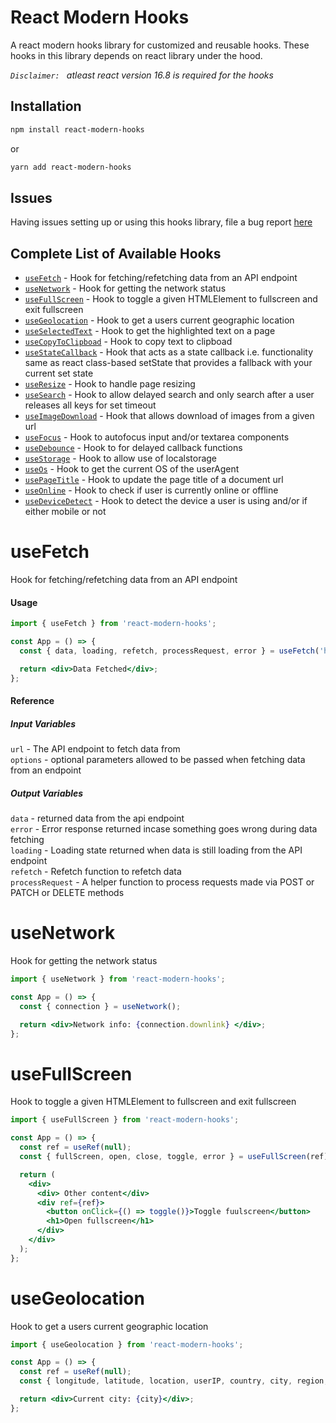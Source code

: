 # React Modern Hooks

A react modern hooks library for customized and reusable hooks.
These hooks in this library depends on react library under the hood.

_`Disclaimer: ` atleast react version 16.8 is required for the hooks_

## Installation

```bash
npm install react-modern-hooks

```

or

```bash
yarn add react-modern-hooks
```

## Issues

Having issues setting up or using this hooks library, file a bug report [here](https://rmh.vercel.app/github/issues/new)

## Complete List of Available Hooks

- [`useFetch`](https://rmh.vercel.app/docs/usefetch) - Hook for fetching/refetching data from an API endpoint
- [`useNetwork`](https://rmh.vercel.app/docs/usenetwork) - Hook for getting the network status
- [`useFullScreen`](https://rmh.vercel.app/docs/usefullscreen) - Hook to toggle a given HTMLElement to fullscreen and exit fullscreen
- [`useGeolocation`](https://rmh.vercel.app/docs/usegeolocation) - Hook to get a users current geographic location
- [`useSelectedText`](https://rmh.vercel.app/docs/useselectedtext) - Hook to get the highlighted text on a page
- [`useCopyToClipboad`](https://rmh.vercel.app/docs/usecopytoclipboard) - Hook to copy text to clipboad
- [`useStateCallback`](https://rmh.vercel.app/docs/usestatecallback) - Hook that acts as a state callback i.e. functionality same as react class-based setState that provides a fallback with your current set state
- [`useResize`](https://rmh.vercel.app/docs/useresize) - Hook to handle page resizing
- [`useSearch`](https://rmh.vercel.app/docs/usesearch) - Hook to allow delayed search and only search after a user releases all keys for set timeout
- [`useImageDownload`](https://rmh.vercel.app/docs/useimagedownload) - Hook that allows download of images from a given url
- [`useFocus`](https://rmh.vercel.app/docs/usefocus) - Hook to autofocus input and/or textarea components
- [`useDebounce`](https://rmh.vercel.app/docs/usedebounce) - Hook to for delayed callback functions
- [`useStorage`](https://rmh.vercel.app/docs/usestorage) - Hook to allow use of localstorage
- [`useOs`](https://rmh.vercel.app/docs/useos) - Hook to get the current OS of the userAgent
- [`usePageTitle`](https://rmh.vercel.app/docs/usepagetitle) - Hook to update the page title of a document url
- [`useOnline`](https://rmh.vercel.app/docs/useonline) - Hook to check if user is currently online or offline
- [`useDeviceDetect`](https://rmh.vercel.app/docs/usedevicedetect) - Hook to detect the device a user is using and/or if either mobile or not

# useFetch

Hook for fetching/refetching data from an API endpoint

#### Usage

```jsx
import { useFetch } from 'react-modern-hooks';

const App = () => {
  const { data, loading, refetch, processRequest, error } = useFetch('https://jsonplaceholder.typicode.com/todos');

  return <div>Data Fetched</div>;
};
```

#### Reference

##### Input Variables

`url` - The API endpoint to fetch data from <br/>
`options` - optional parameters allowed to be passed when fetching data from an endpoint

##### Output Variables

`data` - returned data from the api endpoint<br/>
`error` - Error response returned incase something goes wrong during data fetching<br/>
`loading` - Loading state returned when data is still loading from the API endpoint<br/>
`refetch` - Refetch function to refetch data<br/>
`processRequest` - A helper function to process requests made via POST or PATCH or DELETE methods

# useNetwork

Hook for getting the network status

```jsx
import { useNetwork } from 'react-modern-hooks';

const App = () => {
  const { connection } = useNetwork();

  return <div>Network info: {connection.downlink} </div>;
};
```

# useFullScreen

Hook to toggle a given HTMLElement to fullscreen and exit fullscreen

```jsx
import { useFullScreen } from 'react-modern-hooks';

const App = () => {
  const ref = useRef(null);
  const { fullScreen, open, close, toggle, error } = useFullScreen(ref);

  return (
    <div>
      <div> Other content</div>
      <div ref={ref}>
        <button onClick={() => toggle()}>Toggle fuulscreen</button>
        <h1>Open fullscreen</h1>
      </div>
    </div>
  );
};
```

# useGeolocation

Hook to get a users current geographic location

```jsx
import { useGeolocation } from 'react-modern-hooks';

const App = () => {
  const ref = useRef(null);
  const { longitude, latitude, location, userIP, country, city, region, error, loading } = useGeolocation();

  return <div>Current city: {city}</div>;
};
```
